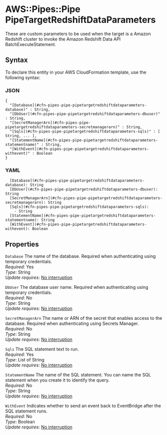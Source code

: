 # AWS::Pipes::Pipe PipeTargetRedshiftDataParameters<a name="aws-properties-pipes-pipe-pipetargetredshiftdataparameters"></a>

These are custom parameters to be used when the target is a Amazon Redshift cluster to invoke the Amazon Redshift Data API BatchExecuteStatement\.

## Syntax<a name="aws-properties-pipes-pipe-pipetargetredshiftdataparameters-syntax"></a>

To declare this entity in your AWS CloudFormation template, use the following syntax:

### JSON<a name="aws-properties-pipes-pipe-pipetargetredshiftdataparameters-syntax.json"></a>

```
{
  "[Database](#cfn-pipes-pipe-pipetargetredshiftdataparameters-database)" : String,
  "[DbUser](#cfn-pipes-pipe-pipetargetredshiftdataparameters-dbuser)" : String,
  "[SecretManagerArn](#cfn-pipes-pipe-pipetargetredshiftdataparameters-secretmanagerarn)" : String,
  "[Sqls](#cfn-pipes-pipe-pipetargetredshiftdataparameters-sqls)" : [ String, ... ],
  "[StatementName](#cfn-pipes-pipe-pipetargetredshiftdataparameters-statementname)" : String,
  "[WithEvent](#cfn-pipes-pipe-pipetargetredshiftdataparameters-withevent)" : Boolean
}
```

### YAML<a name="aws-properties-pipes-pipe-pipetargetredshiftdataparameters-syntax.yaml"></a>

```
  [Database](#cfn-pipes-pipe-pipetargetredshiftdataparameters-database): String
  [DbUser](#cfn-pipes-pipe-pipetargetredshiftdataparameters-dbuser): String
  [SecretManagerArn](#cfn-pipes-pipe-pipetargetredshiftdataparameters-secretmanagerarn): String
  [Sqls](#cfn-pipes-pipe-pipetargetredshiftdataparameters-sqls): 
    - String
  [StatementName](#cfn-pipes-pipe-pipetargetredshiftdataparameters-statementname): String
  [WithEvent](#cfn-pipes-pipe-pipetargetredshiftdataparameters-withevent): Boolean
```

## Properties<a name="aws-properties-pipes-pipe-pipetargetredshiftdataparameters-properties"></a>

`Database`  <a name="cfn-pipes-pipe-pipetargetredshiftdataparameters-database"></a>
The name of the database\. Required when authenticating using temporary credentials\.  
*Required*: Yes  
*Type*: String  
*Update requires*: [No interruption](https://docs.aws.amazon.com/AWSCloudFormation/latest/UserGuide/using-cfn-updating-stacks-update-behaviors.html#update-no-interrupt)

`DbUser`  <a name="cfn-pipes-pipe-pipetargetredshiftdataparameters-dbuser"></a>
The database user name\. Required when authenticating using temporary credentials\.  
*Required*: No  
*Type*: String  
*Update requires*: [No interruption](https://docs.aws.amazon.com/AWSCloudFormation/latest/UserGuide/using-cfn-updating-stacks-update-behaviors.html#update-no-interrupt)

`SecretManagerArn`  <a name="cfn-pipes-pipe-pipetargetredshiftdataparameters-secretmanagerarn"></a>
The name or ARN of the secret that enables access to the database\. Required when authenticating using Secrets Manager\.  
*Required*: No  
*Type*: String  
*Update requires*: [No interruption](https://docs.aws.amazon.com/AWSCloudFormation/latest/UserGuide/using-cfn-updating-stacks-update-behaviors.html#update-no-interrupt)

`Sqls`  <a name="cfn-pipes-pipe-pipetargetredshiftdataparameters-sqls"></a>
The SQL statement text to run\.  
*Required*: Yes  
*Type*: List of String  
*Update requires*: [No interruption](https://docs.aws.amazon.com/AWSCloudFormation/latest/UserGuide/using-cfn-updating-stacks-update-behaviors.html#update-no-interrupt)

`StatementName`  <a name="cfn-pipes-pipe-pipetargetredshiftdataparameters-statementname"></a>
The name of the SQL statement\. You can name the SQL statement when you create it to identify the query\.  
*Required*: No  
*Type*: String  
*Update requires*: [No interruption](https://docs.aws.amazon.com/AWSCloudFormation/latest/UserGuide/using-cfn-updating-stacks-update-behaviors.html#update-no-interrupt)

`WithEvent`  <a name="cfn-pipes-pipe-pipetargetredshiftdataparameters-withevent"></a>
Indicates whether to send an event back to EventBridge after the SQL statement runs\.  
*Required*: No  
*Type*: Boolean  
*Update requires*: [No interruption](https://docs.aws.amazon.com/AWSCloudFormation/latest/UserGuide/using-cfn-updating-stacks-update-behaviors.html#update-no-interrupt)